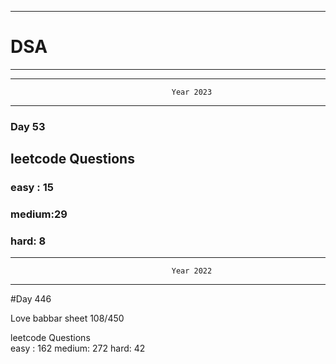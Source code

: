 ******************************************************************************************
# DSA
******************************************************************************************


******************************************************************************************
                                        Year 2023
******************************************************************************************
### Day 53

## leetcode Questions   
### easy : 15
### medium:29
### hard: 8









******************************************************************************************
                                        Year 2022
******************************************************************************************
#Day 446

Love babbar sheet
    108/450
    
leetcode Questions   
easy : 162
medium: 272
hard: 42

 
